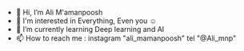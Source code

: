 - 👋 Hi, I’m Ali M'amanpoosh
- 👀 I'm interested in Everything, Even you ☺
- 🌱 I’m currently learning Deep learning and AI
- 📫 How to reach me : instagram "ali_mamanpoosh" tel "@Ali_mnp"

<!---
alimamanpoosh/alimamanpoosh is a ✨ special ✨ repository because its `README.md` (this file) appears on your GitHub profile.
You can click the Preview link to take a look at your changes.
--->
